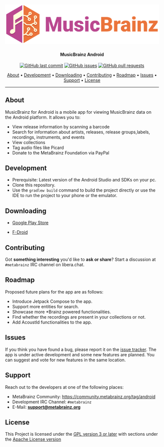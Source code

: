 <h1 align="center">
  <br>
  <a href="https://github.com/metabrainz/musicbrainz-android/archive/master.zip"><img src="https://github.com/metabrainz/metabrainz-logos/blob/master/logos/MusicBrainz/SVG/MusicBrainz_logo.svg" alt="MusicBrainz Android"></a>
</h1>

<h4 align="center">MusicBrainz Android</h4>

<p align="center">
    <a href="https://github.com/metabrainz/musicbrainz-android/commits/master">
    <img src="https://img.shields.io/github/last-commit/metabrainz/musicbrainz-android.svg?style=flat-square&logo=github&logoColor=white"
         alt="GitHub last commit"></a>
    <a href="https://github.com/metabrainz/musicbrainz-android/issues">
    <img src="https://img.shields.io/github/issues-raw/metabrainz/musicbrainz-android.svg?style=flat-square&logo=github&logoColor=white"
         alt="GitHub issues"></a>
    <a href="https://github.com/metabrainz/musicbrainz-android/pulls">
    <img src="https://img.shields.io/github/issues-pr-raw/metabrainz/musicbrainz-android.svg?style=flat-square&logo=github&logoColor=white"
         alt="GitHub pull requests"></a>
</p>
      
<p align="center">
  <a href="#about">About</a> •
  <a href="#development">Development</a> •
  <a href="#downloading">Downloading</a> •
  <a href="#contributing">Contributing</a> •
  <a href="roadmap">Roadmap</a> • 
  <a href="#issues">Issues</a> •
  <a href="#support">Support</a> •
  <a href="#license">License</a>
</p>

---

## About

MusicBrainz for Android is a mobile app for viewing MusicBrainz data on the Android platform. It allows you to:

* View release information by scanning a barcode
* Search for information about artists, releases, release groups,labels, recordings, instruments, and events
* View collections
* Tag audio files like Picard
* Donate to the MetaBrainz Foundation via PayPal

## Development
	    
* Prerequisite: Latest version of the Android Studio and SDKs on your pc.
* Clone this repository.
* Use the `gradlew build` command to build the project directly or use the IDE to run the project to your phone or the emulator.

## Downloading

* [Google Play Store](https://play.google.com/store/apps/details?id=org.metabrainz.android)
	    
* [F-Droid](https://f-droid.org/en/packages/org.metabrainz.android/)
	    
## Contributing
	  
Got **something interesting** you'd like to **ask or share**? Start a discussion at `#metabrainz` IRC channel on libera.chat.

## Roadmap

Proposed future plans for the app are as follows:

- Introduce Jetpack Compose to the app.
- Support more entities for search.
- Showcase more \*Brainz powered functionalities.
- Find whether the recordings are present in your collections or not.
- Add AcoustId functionalities to the app.
	    
## Issues
	  
If you think you have found a bug, please report it on the [issue tracker](https://tickets.metabrainz.org/projects/MOBILE/issues). The app is under active development and some new features are planned. You can suggest and vote for new features in the same location.
	    
## Support

Reach out to the developers at one of the following places:

- MetaBrainz Community: https://community.metabrainz.org/tag/android
- Development IRC Channel: `#metabrainz`
- E-Mail: **support@metabrainz.org**

## License

This Project is licensed under the [GPL version 3 or later](https://www.gnu.org/licenses/gpl-3.0.html) with sections under the [Apache License version](https://www.apache.org/licenses/LICENSE-2.0.html) 
